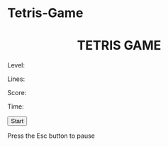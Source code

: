 # Tetris-Game
<!DOCTYPE html>
<html>
  <head>
    <title>TETRIS GAMES WITH JAVASCRIPT</title>
    <link rel="stylesheet" type="text/css" href="styles.css" />
  </head>
  <body>
    <div class="center">
        <h1 style="text-align: center;">TETRIS GAME</h1>
    <div id="tetris">
      <div id="info">
        <div id="next_shape"></div>
        <p id="level">Level: <span></span></p>
        <p id="lines">Lines: <span></span></p>
        <p id="score">Score: <span></span></p>
        <p id="time">Time: <span></span></p>
        <button id="start">Start</button>
        <p class="red">Press the Esc button to pause<span></span></p>
      </div>
      <div id="canvas"></div>
    </div> </div>
    <script type="text/javascript" src="script.js"></script>
  </body>
</html>
